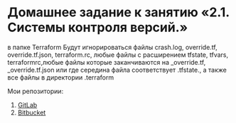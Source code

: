 # Домашнее задание к занятию «2.1. Системы контроля версий.»
в папке Terraform Будут игнорироваться файлы crash.log, override.tf, override.tf.json, terraform.rc, любые файлы с расширением tfstate, tfvars, terraformrc,любые файлы которые заканчиваются на _override.tf, _override.tf.json или где середина файла соответствует .tfstate., а также все файлы в директории .terraform

Мои репозитории:
1. [GitLab](https://gitlab.com/Fleedstix/devops-netology)
2. [Bitbucket](https://bitbucket.org/fleedstix/devops-netology/)